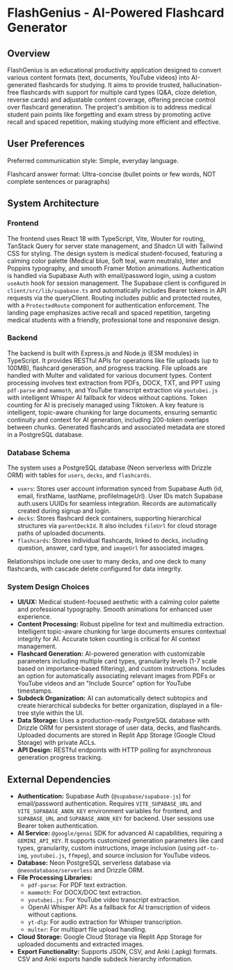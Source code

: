 # FlashGenius - AI-Powered Flashcard Generator

## Overview

FlashGenius is an educational productivity application designed to convert various content formats (text, documents, YouTube videos) into AI-generated flashcards for studying. It aims to provide trusted, hallucination-free flashcards with support for multiple card types (Q&A, cloze deletion, reverse cards) and adjustable content coverage, offering precise control over flashcard generation. The project's ambition is to address medical student pain points like forgetting and exam stress by promoting active recall and spaced repetition, making studying more efficient and effective.

## User Preferences

Preferred communication style: Simple, everyday language.

Flashcard answer format: Ultra-concise (bullet points or few words, NOT complete sentences or paragraphs)

## System Architecture

### Frontend

The frontend uses React 18 with TypeScript, Vite, Wouter for routing, TanStack Query for server state management, and Shadcn UI with Tailwind CSS for styling. The design system is medical student-focused, featuring a calming color palette (Medical blue, Soft teal, warm neutrals), Inter and Poppins typography, and smooth Framer Motion animations. Authentication is handled via Supabase Auth with email/password login, using a custom `useAuth` hook for session management. The Supabase client is configured in `client/src/lib/supabase.ts` and automatically includes Bearer tokens in API requests via the queryClient. Routing includes public and protected routes, with a `ProtectedRoute` component for authentication enforcement. The landing page emphasizes active recall and spaced repetition, targeting medical students with a friendly, professional tone and responsive design.

### Backend

The backend is built with Express.js and Node.js (ESM modules) in TypeScript. It provides RESTful APIs for operations like file uploads (up to 100MB), flashcard generation, and progress tracking. File uploads are handled with Multer and validated for various document types. Content processing involves text extraction from PDFs, DOCX, TXT, and PPT using `pdf-parse` and `mammoth`, and YouTube transcript extraction via `youtubei.js` with intelligent Whisper AI fallback for videos without captions. Token counting for AI is precisely managed using Tiktoken. A key feature is intelligent, topic-aware chunking for large documents, ensuring semantic continuity and context for AI generation, including 200-token overlaps between chunks. Generated flashcards and associated metadata are stored in a PostgreSQL database.

### Database Schema

The system uses a PostgreSQL database (Neon serverless with Drizzle ORM) with tables for `users`, `decks`, and `flashcards`.
- `users`: Stores user account information synced from Supabase Auth (id, email, firstName, lastName, profileImageUrl). User IDs match Supabase auth.users UUIDs for seamless integration. Records are automatically created during signup and login.
- `decks`: Stores flashcard deck containers, supporting hierarchical structures via `parentDeckId`. It also includes `fileUrl` for cloud storage paths of uploaded documents.
- `flashcards`: Stores individual flashcards, linked to decks, including question, answer, card type, and `imageUrl` for associated images.

Relationships include one user to many decks, and one deck to many flashcards, with cascade delete configured for data integrity.

### System Design Choices

- **UI/UX:** Medical student-focused aesthetic with a calming color palette and professional typography. Smooth animations for enhanced user experience.
- **Content Processing:** Robust pipeline for text and multimedia extraction. Intelligent topic-aware chunking for large documents ensures contextual integrity for AI. Accurate token counting is critical for AI context management.
- **Flashcard Generation:** AI-powered generation with customizable parameters including multiple card types, granularity levels (1-7 scale based on importance-based filtering), and custom instructions. Includes an option for automatically associating relevant images from PDFs or YouTube videos and an "Include Source" option for YouTube timestamps.
- **Subdeck Organization:** AI can automatically detect subtopics and create hierarchical subdecks for better organization, displayed in a file-tree style within the UI.
- **Data Storage:** Uses a production-ready PostgreSQL database with Drizzle ORM for persistent storage of user data, decks, and flashcards. Uploaded documents are stored in Replit App Storage (Google Cloud Storage) with private ACLs.
- **API Design:** RESTful endpoints with HTTP polling for asynchronous generation progress tracking.

## External Dependencies

- **Authentication:** Supabase Auth (`@supabase/supabase-js`) for email/password authentication. Requires `VITE_SUPABASE_URL` and `VITE_SUPABASE_ANON_KEY` environment variables for frontend, and `SUPABASE_URL` and `SUPABASE_ANON_KEY` for backend. User sessions use Bearer token authentication.
- **AI Service:** `@google/genai` SDK for advanced AI capabilities, requiring a `GEMINI_API_KEY`. It supports customized generation parameters like card types, granularity, custom instructions, image inclusion (using `pdf-to-img`, `youtubei.js`, `ffmpeg`), and source inclusion for YouTube videos.
- **Database:** Neon PostgreSQL serverless database via `@neondatabase/serverless` and Drizzle ORM.
- **File Processing Libraries:**
    - `pdf-parse`: For PDF text extraction.
    - `mammoth`: For DOCX/DOC text extraction.
    - `youtubei.js`: For YouTube video transcript extraction.
    - OpenAI Whisper API: As a fallback for AI transcription of videos without captions.
    - `yt-dlp`: For audio extraction for Whisper transcription.
    - `multer`: For multipart file upload handling.
- **Cloud Storage:** Google Cloud Storage via Replit App Storage for uploaded documents and extracted images.
- **Export Functionality:** Supports JSON, CSV, and Anki (.apkg) formats. CSV and Anki exports handle subdeck hierarchy information.